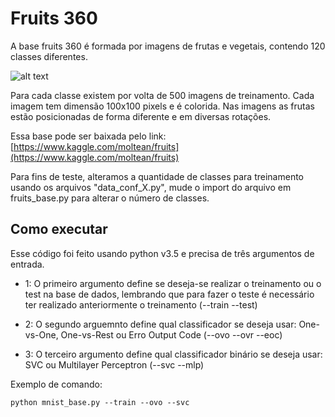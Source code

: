 # Fruits 360

A base fruits 360 é formada por imagens de frutas e vegetais, contendo 120 classes diferentes.

![alt text](https://predictiveprogrammer.com/wp-content/uploads/2018/06/dataset.png)

Para cada classe existem por volta de 500 imagens de treinamento. Cada imagem tem dimensão 100x100 pixels e é colorida. Nas imagens as frutas estão posicionadas de forma diferente e em diversas rotações.

Essa base pode ser baixada pelo link: [https://www.kaggle.com/moltean/fruits](https://www.kaggle.com/moltean/fruits)

Para fins de teste, alteramos a quantidade de classes para treinamento usando os arquivos "data_conf_X.py", mude o import do arquivo em fruits_base.py para alterar o número de classes.

## Como executar

Esse código foi feito usando python v3.5 e precisa de três argumentos de entrada.

* 1: O primeiro argumento define se deseja-se realizar o treinamento ou o test na base de dados, lembrando que para fazer o teste é necessário ter realizado anteriormente o treinamento (--train --test)

* 2: O segundo arguemnto define qual classificador se deseja usar: One-vs-One, One-vs-Rest ou Erro Output Code (--ovo --ovr --eoc)

* 3: O terceiro argumento define qual classificador binário se deseja usar: SVC ou Multilayer Perceptron (--svc --mlp)

Exemplo de comando:

```
python mnist_base.py --train --ovo --svc
```

